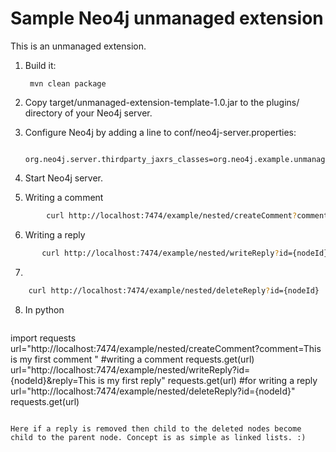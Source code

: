 Sample Neo4j unmanaged extension
================================

This is an unmanaged extension. 

1. Build it: 

        mvn clean package

2. Copy target/unmanaged-extension-template-1.0.jar to the plugins/ directory of your Neo4j server.

3. Configure Neo4j by adding a line to conf/neo4j-server.properties:

        org.neo4j.server.thirdparty_jaxrs_classes=org.neo4j.example.unmanagedextension=/example

4. Start Neo4j server.

5. Writing a comment
~~~bash
        curl http://localhost:7474/example/nested/createComment?comment=This is my first comment 
~~~

6. Writing a reply
~~~bash
       curl http://localhost:7474/example/nested/writeReply?id={nodeId}&reply=This is my first reply
~~~

7.
  ~~~bash
      curl http://localhost:7474/example/nested/deleteReply?id={nodeId}
  
  ~~~
8. In python 
   ~~~python

import requests
url="http://localhost:7474/example/nested/createComment?comment=This is my first comment " #writing a comment
requests.get(url)
url="http://localhost:7474/example/nested/writeReply?id={nodeId}&reply=This is my first reply"
requests.get(url) #for writing a reply
url="http://localhost:7474/example/nested/deleteReply?id={nodeId}"
requests.get(url)

~~~

Here if a reply is removed then child to the deleted nodes become child to the parent node. Concept is as simple as linked lists. :)

